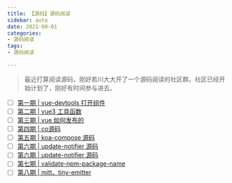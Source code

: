 ```yaml
---
title: 【源码】源码阅读
sidebar: auto
date: 2021-09-01
categories:
- 源码阅读
tags:
- 源码阅读

---
```


> 最近打算阅读源码，刚好若川大大开了一个源码阅读的社区群。社区已经开始计划了，刚好有时间参与进去。
>


+ [ ] [第一期 | vue-devtools 打开组件](https://www.yuque.com/ruochuan12/notice/p1)
+ [ ] [第二期 | vue3 工具函数](https://www.yuque.com/ruochuan12/notice/p2)
+ [ ] [第三期 |  vue 如何发布的](https://www.yuque.com/ruochuan12/notice/p3)
+ [ ] [第四期 |  co源码](https://www.yuque.com/ruochuan12/notice/p4)
+ [ ] [第五期 | koa-compose 源码](https://www.yuque.com/ruochuan12/notice/p5)
+ [ ] [第六期 | update-notifier 源码](https://www.yuque.com/ruochuan12/notice/p6)
+ [ ] [第六期 | update-notifier 源码](https://www.yuque.com/ruochuan12/notice/p6)
+ [ ] [第七期 | validate-npm-package-name](https://www.yuque.com/ruochuan12/notice/p7)
+ [ ] [第八期 | mitt、tiny-emitter](https://www.yuque.com/ruochuan12/notice/p8)